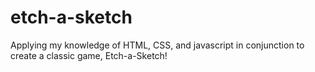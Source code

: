 # etch-a-sketch
Applying my knowledge of HTML, CSS, and javascript in conjunction to create a classic game, Etch-a-Sketch!
